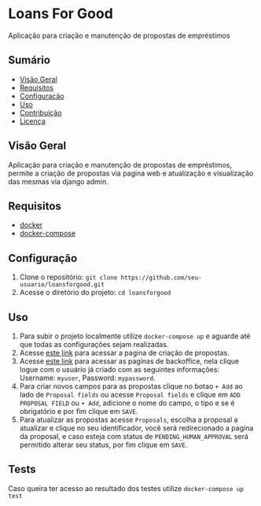 # Loans For Good

Aplicação para criação e manutenção de propostas de empréstimos

## Sumário

- [Visão Geral](#visão-geral)
- [Requisitos](#requisitos)
- [Configuração](#configuração)
- [Uso](#uso)
- [Contribuição](#contribuição)
- [Licença](#licença)

## Visão Geral

Aplicação para criação e manutenção de propostas de empréstimos, permite a criação de propostas via pagina web e atualização e visualização das mesmas via django admin.

## Requisitos

* [docker](https://docs.docker.com/engine/install/)
* [docker-compose](https://docs.docker.com/compose/install/)

## Configuração

1. Clone o repositório: `git clone https://github.com/seu-usuario/loansforgood.git`
2. Acesse o diretório do projeto: `cd loansforgood`

## Uso

1. Para subir o projeto localmente utilize `docker-compose up` e aguarde até que todas as configurações sejam realizadas.
2. Acesse [este link](http://localhost:3000/) para acessar a pagina de criação de propostas.
3. Acesse [este link](http://localhost:8000/admin) para acessar as paginas de backoffice, nela clique logue com o usuário já criado com as seguintes informações: Username: `myuser`, Password: `mypassword`.
4. Para criar novos campos para as propostas clique no botao `+ Add` ao lado de `Proposal fields` ou acesse `Proposal fields` e clique em `ADD PROPOSAL FIELD` ou  `+ Add`, adicione o nome do campo, o tipo e se é obrigatório e por fim clique em `SAVE`.
4. Para atualizar as propostas acesse `Proposals`, escolha a proposal a atualizar e clique no seu identificador, você será redirecionado a pagina da proposal, e caso esteja com status de `PENDING_HUMAN_APPROVAL` será permitido alterar seu status, por fim clique em `SAVE`.

## Tests

Caso queira ter acesso ao resultado dos testes utilize `docker-compose up test`
